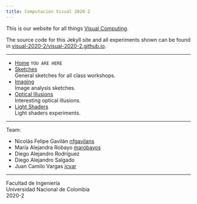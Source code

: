 ```yaml
---
title: Computación Visual 2020-2
---
```


This is our website for all things [Visual Computing](https://visualcomputing.github.io).

The source code for this Jekyll site and all experiments shown can be found in
[visual-2020-2/visual-2020-2.github.io](https://github.com/visual-2020-2/visual-2020-2.github.io).

---

- [Home](/) `YOU ARE HERE`
- [Sketches](/sketches)\
  General sketches for all class workshops.
- [Imaging](/imaging)\
  Image analysis sketches.
- [Optical Illusions](/illusions)\
  Interesting optical illusions.
- [Light Shaders](/light)\
  Light shaders experiments.
---

Team:
- Nicolás Felipe Gavilán [nfgavilans](https://github.com/nfgavilans)
- María Alejandra Robayo [marobayos](https://github.com/marobayos)
- Diego Alejandro Rodríguez
- Diego Alejandro Salgado
- Juan Camilo Vargas [jcvar](https://github.com/jcvar)

---

Facultad de Ingeniería\
Universidad Nacional de Colombia\
2020-2


